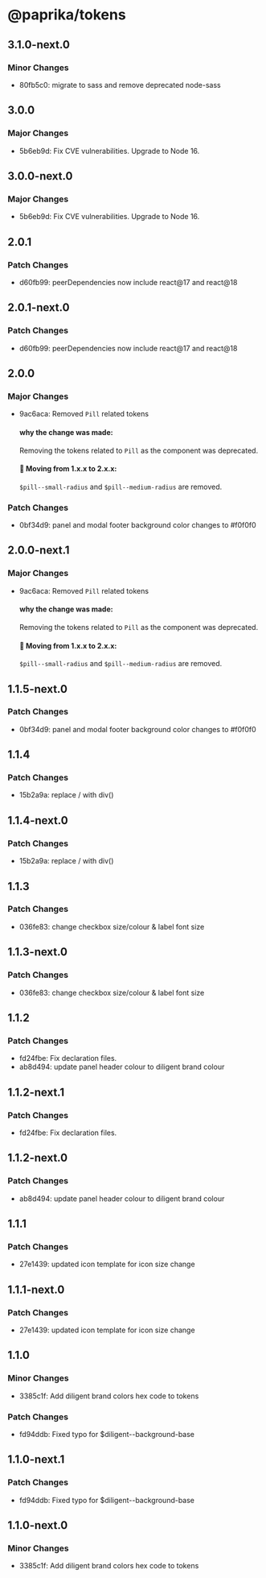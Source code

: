 # @paprika/tokens

## 3.1.0-next.0

### Minor Changes

- 80fb5c0: migrate to sass and remove deprecated node-sass

## 3.0.0

### Major Changes

- 5b6eb9d: Fix CVE vulnerabilities. Upgrade to Node 16.

## 3.0.0-next.0

### Major Changes

- 5b6eb9d: Fix CVE vulnerabilities. Upgrade to Node 16.

## 2.0.1

### Patch Changes

- d60fb99: peerDependencies now include react@17 and react@18

## 2.0.1-next.0

### Patch Changes

- d60fb99: peerDependencies now include react@17 and react@18

## 2.0.0

### Major Changes

- 9ac6aca: Removed `Pill` related tokens

  #### why the change was made:

  Removing the tokens related to `Pill` as the component was deprecated.

  #### 👷 Moving from 1.x.x to 2.x.x:

  `$pill--small-radius` and `$pill--medium-radius` are removed.

### Patch Changes

- 0bf34d9: panel and modal footer background color changes to #f0f0f0

## 2.0.0-next.1

### Major Changes

- 9ac6aca: Removed `Pill` related tokens

  #### why the change was made:

  Removing the tokens related to `Pill` as the component was deprecated.

  #### 👷 Moving from 1.x.x to 2.x.x:

  `$pill--small-radius` and `$pill--medium-radius` are removed.

## 1.1.5-next.0

### Patch Changes

- 0bf34d9: panel and modal footer background color changes to #f0f0f0

## 1.1.4

### Patch Changes

- 15b2a9a: replace / with div()

## 1.1.4-next.0

### Patch Changes

- 15b2a9a: replace / with div()

## 1.1.3

### Patch Changes

- 036fe83: change checkbox size/colour & label font size

## 1.1.3-next.0

### Patch Changes

- 036fe83: change checkbox size/colour & label font size

## 1.1.2

### Patch Changes

- fd24fbe: Fix declaration files.
- ab8d494: update panel header colour to diligent brand colour

## 1.1.2-next.1

### Patch Changes

- fd24fbe: Fix declaration files.

## 1.1.2-next.0

### Patch Changes

- ab8d494: update panel header colour to diligent brand colour

## 1.1.1

### Patch Changes

- 27e1439: updated icon template for icon size change

## 1.1.1-next.0

### Patch Changes

- 27e1439: updated icon template for icon size change

## 1.1.0

### Minor Changes

- 3385c1f: Add diligent brand colors hex code to tokens

### Patch Changes

- fd94ddb: Fixed typo for \$diligent--background-base

## 1.1.0-next.1

### Patch Changes

- fd94ddb: Fixed typo for \$diligent--background-base

## 1.1.0-next.0

### Minor Changes

- 3385c1f: Add diligent brand colors hex code to tokens
